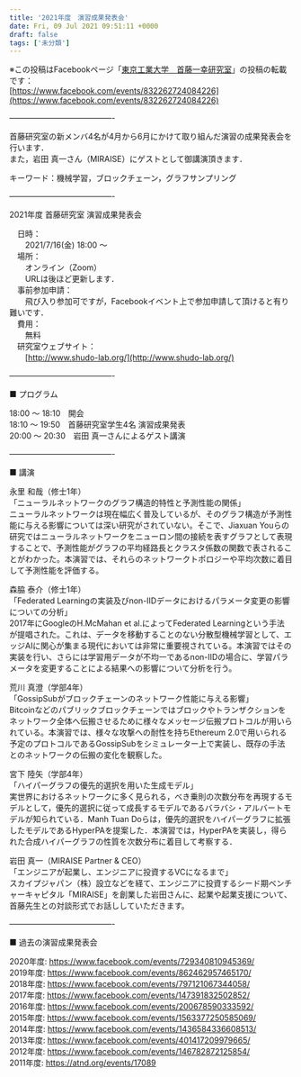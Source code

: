 ```yaml
---
title: '2021年度　演習成果発表会'
date: Fri, 09 Jul 2021 09:51:11 +0000
draft: false
tags: ['未分類']
---
```


※この投稿はFacebookページ「[東京工業大学　首藤一幸研究室](https://www.facebook.com/shudolab)」の投稿の転載です：  
[https://www.facebook.com/events/832262724084226](https://www.facebook.com/events/832262724084226)

—————————————-

首藤研究室の新メンバ4名が4月から6月にかけて取り組んだ演習の成果発表会を行います．  
また，岩田 真一さん（MIRAISE）にゲストとして御講演頂きます．

キーワード：機械学習，ブロックチェーン，グラフサンプリング

—————————————-

2021年度 首藤研究室 演習成果発表会

　日時：  
　　2021/7/16(金) 18:00 ～  
　場所：  
　　オンライン（Zoom）  
　　URLは後ほど更新します．  
　事前参加申請：  
　　飛び入り参加可ですが，Facebookイベント上で参加申請して頂けると有り難いです．  
　費用：  
　　無料  
　研究室ウェブサイト：  
　　[http://www.shudo-lab.org/](http://www.shudo-lab.org/)

—————————————-

■ プログラム

18:00 〜 18:10　開会  
18:10 ～ 19:50　首藤研究室学生4名 演習成果発表  
20:00 ～ 20:30　岩田 真一さんによるゲスト講演

—————————————-

■ 講演

永里 和哉（修士1年）  
「ニューラルネットワークのグラフ構造的特性と予測性能の関係」  
ニューラルネットワークは現在幅広く普及しているが、そのグラフ構造が予測性能に与える影響については深い研究がされていない。そこで、Jiaxuan Youらの研究ではニューラルネットワークをニューロン間の接続を表すグラフとして表現することで、予測性能がグラフの平均経路長とクラスタ係数の関数で表されることがわかった。本演習では、それらのネットワークトポロジーや平均次数に着目して予測性能を評価する。

森脇 泰介（修士1年）  
「Federated Learningの実装及びnon-IIDデータにおけるパラメータ変更の影響についての分析」  
2017年にGoogleのH.McMahan et al.によってFederated Learningという手法が提唱された。これは、データを移動することのない分散型機械学習として、エッジAIに関心が集まる現代においては非常に重要視されている。本演習ではその実装を行い、さらには学習用データが不均一であるnon-IIDの場合に、学習パラメータを変更することによる結果への影響について分析を行う。

荒川 真澄（学部4年）  
「GossipSubがブロックチェーンのネットワーク性能に与える影響」  
Bitcoinなどのパブリックブロックチェーンではブロックやトランザクションをネットワーク全体へ伝搬させるために様々なメッセージ伝搬プロトコルが用いられている。本演習では、様々な攻撃への耐性を持ちEthereum 2.0で用いられる予定のプロトコルであるGossipSubをシミュレーター上で実装し、既存の手法とのネットワークの伝搬の変化を観察した。

宮下 陸矢（学部4年）  
「ハイパーグラフの優先的選択を用いた生成モデル」  
実世界におけるネットワークに多く見られる，べき乗則の次数分布を再現するモデルとして，優先的選択に従って成長するモデルであるバラバシ・アルバートモデルが知られている．Manh Tuan Doらは，優先的選択をハイパーグラフに拡張したモデルであるHyperPAを提案した．本演習では，HyperPAを実装し，得られた合成ハイパーグラフの性質を次数分布に着目して考察する．

岩田 真一（MIRAISE Partner & CEO）  
「エンジニアが起業し、エンジニアに投資するVCになるまで」  
スカイプジャパン（株）設立などを経て、エンジニアに投資するシード期ベンチャーキャピタル「MIRAISE」を創業した岩田さんに、起業や起業支援について、首藤先生との対談形式でお話ししていただきます。

—————————————-

■ 過去の演習成果発表会

2020年度: https://www.facebook.com/events/729340810945369/  
2019年度: https://www.facebook.com/events/862462957465170/  
2018年度: https://www.facebook.com/events/797121067344058/  
2017年度: https://www.facebook.com/events/147391832502852/  
2016年度: https://www.facebook.com/events/200678590333592/  
2015年度: https://www.facebook.com/events/1563377250585069/  
2014年度: https://www.facebook.com/events/1436584336608513/  
2013年度: https://www.facebook.com/events/401417209979665/  
2012年度: https://www.facebook.com/events/146782872125854/  
2011年度: https://atnd.org/events/17089